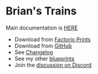 # Brian's Trains

Main documentation is [HERE](https://docs.google.com/document/d/1hfdz3PCpe91HOSuna6A650LsVmBjO8YACzxFemrQKqA/edit?usp=sharing)

- Download from [Factorio Prints](https://factorioprints.com/user/RNRy11ePrQRDlqu6AwY4QDQi26l2)
- Download from [GitHub](https://github.com/bcwhite-code/brians-blueprints/releases)
- See [Changelog](./CHANGELOG.md)
- See my other [blueprints](https://github.com/bcwhite-code/brians-blueprints)
- Join the [discussion on Discord](https://discord.gg/hQnsXwpZ8A)
